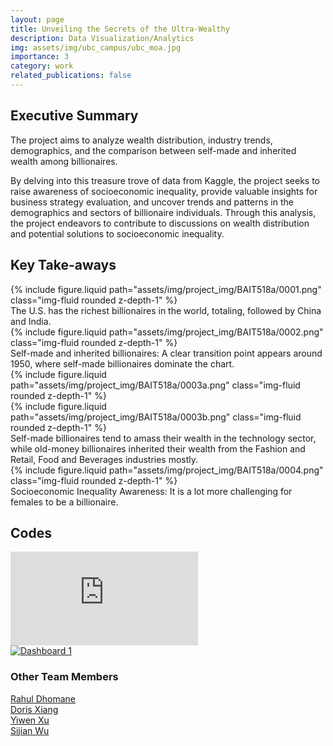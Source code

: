 ```yaml
---
layout: page
title: Unveiling the Secrets of the Ultra-Wealthy
description: Data Visualization/Analytics
img: assets/img/ubc_campus/ubc_moa.jpg
importance: 3
category: work
related_publications: false
---
```


<div class="container-fluid mt-3 md-3">

<h2>Executive Summary</h2>

<p>The project aims to analyze wealth distribution, industry trends, demographics, and the comparison between self-made and inherited wealth among billionaires.</p>

<p>By delving into this treasure trove of data from Kaggle, the project seeks to raise awareness of socioeconomic inequality, provide valuable insights for business strategy evaluation, and uncover trends and patterns in the demographics and sectors of billionaire individuals. Through this analysis, the project endeavors to contribute to discussions on wealth distribution and potential solutions to socioeconomic inequality.</p>

</div>

<div class="container-fluid mt-3 md-3">

<h2>Key Take-aways</h2>

<div class="row">
    <div class="col-sm mt-3 mt-md-0">
        {% include figure.liquid path="assets/img/project_img/BAIT518a/0001.png" class="img-fluid rounded z-depth-1" %}
    </div>
</div>

<div class="caption">
    The U.S. has the richest billionaires in the world, totaling, followed by China and India.
</div>

<div class="row">
    <div class="col-sm mt-3 mt-md-0">
        {% include figure.liquid path="assets/img/project_img/BAIT518a/0002.png" class="img-fluid rounded z-depth-1" %}
    </div>
</div>

<div class="caption">
    Self-made and inherited billionaires: A clear transition point appears around 1950, where self-made billionaires dominate the chart.
</div>

<div class="row">
    <div class="col-sm mt-3 mt-md-0">
        {% include figure.liquid path="assets/img/project_img/BAIT518a/0003a.png" class="img-fluid rounded z-depth-1" %}
    </div>
    <div class="col-sm mt-3 mt-md-0">
        {% include figure.liquid path="assets/img/project_img/BAIT518a/0003b.png" class="img-fluid rounded z-depth-1" %}
    </div>
</div>
<div class="caption">
    Self-made billionaires tend to amass their wealth in the technology sector, while old-money billionaires inherited their wealth from the Fashion and Retail, Food and Beverages industries mostly.
</div>

<div class="row">
    <div class="col-sm mt-3 mt-md-0">
        {% include figure.liquid path="assets/img/project_img/BAIT518a/0004.png" class="img-fluid rounded z-depth-1" %}
    </div>
</div>

<div class="caption">
    Socioeconomic Inequality Awareness: It is a lot more challenging for females to be a billionaire.
</div>

</div>

<div class="container-fluid mt-3 md-3">
<h2>Codes</h2>
</div>

<div>

<embed type="text/html" src="https://public.tableau.com/app/profile/seldon.he5858/viz/project_bait518_mban24_ba2b/Dashboard1">

</div>

<div>

<div class='tableauPlaceholder' id='viz1708386190319' style='position: relative'><noscript><a href='#'><img alt='Dashboard 1 ' src='https:&#47;&#47;public.tableau.com&#47;static&#47;images&#47;pr&#47;project_bait518_mban24_ba2b&#47;Dashboard1&#47;1_rss.png' style='border: none' /></a></noscript><object class='tableauViz'  style='display:none;'><param name='host_url' value='https%3A%2F%2Fpublic.tableau.com%2F' /> <param name='embed_code_version' value='3' /> <param name='site_root' value='' /><param name='name' value='project_bait518_mban24_ba2b&#47;Dashboard1' /><param name='tabs' value='no' /><param name='toolbar' value='yes' /><param name='static_image' value='https:&#47;&#47;public.tableau.com&#47;static&#47;images&#47;pr&#47;project_bait518_mban24_ba2b&#47;Dashboard1&#47;1.png' /> <param name='animate_transition' value='yes' /><param name='display_static_image' value='yes' /><param name='display_spinner' value='yes' /><param name='display_overlay' value='yes' /><param name='display_count' value='yes' /><param name='language' value='en-US' /></object></div>                <script type='text/javascript'>                    var divElement = document.getElementById('viz1708386190319');                    var vizElement = divElement.getElementsByTagName('object')[0];                    if ( divElement.offsetWidth > 800 ) { vizElement.style.width='100%';vizElement.style.height=(divElement.offsetWidth*0.75)+'px';} else if ( divElement.offsetWidth > 500 ) { vizElement.style.width='100%';vizElement.style.height=(divElement.offsetWidth*0.75)+'px';} else { vizElement.style.width='100%';vizElement.style.height='2027px';}                     var scriptElement = document.createElement('script');                    scriptElement.src = 'https://public.tableau.com/javascripts/api/viz_v1.js';                    vizElement.parentNode.insertBefore(scriptElement, vizElement);                </script>

</div>


<div class="container-fluid mt-3 md-3">

<h3>Other Team Members</h3>
    <div class="row">
        <div class="col-sm-4">
        <a href = "https://www.linkedin.com/in/rahuldhomane">Rahul Dhomane</a></div>
        <div class="col-sm-4">
        <a href = "https://www.linkedin.com/in/chuyue-xiang-208b9a170/">Doris Xiang</a></div>
    </div>
    <div class="row">
        <div class="col-sm-4">
        <a href = "https://www.linkedin.com/in/yiwenxu1999/">Yiwen Xu</a></div>
       <div class="col-sm-4">
        <a href = "https://www.linkedin.com/in/sijian-wu-ninaw">Sijian Wu</a></div>
    </div>
</div>
